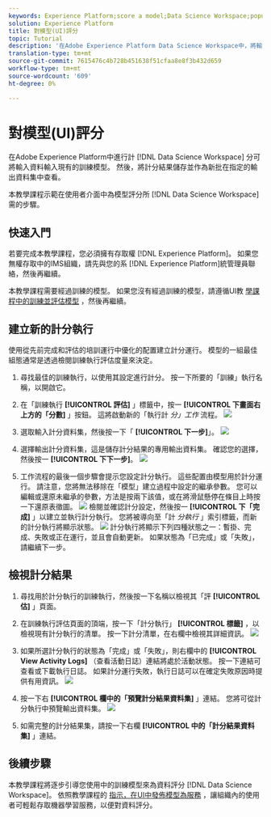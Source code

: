 ```yaml
---
keywords: Experience Platform;score a model;Data Science Workspace;popular topics;ui;scoring run;scoring results
solution: Experience Platform
title: 對模型(UI)評分
topic: Tutorial
description: '在Adobe Experience Platform Data Science Workspace中，將輸入資料輸入現有的訓練模型，即可獲得分數。 然後，將計分結果儲存並作為新批在指定的輸出資料集中查看。 '
translation-type: tm+mt
source-git-commit: 7615476c4b728b451638f51cfaa8e8f3b432d659
workflow-type: tm+mt
source-wordcount: '609'
ht-degree: 0%

---
```



# 對模型(UI)評分

在Adobe Experience Platform中進行計 [!DNL Data Science Workspace] 分可將輸入資料輸入現有的訓練模型。 然後，將計分結果儲存並作為新批在指定的輸出資料集中查看。

本教學課程示範在使用者介面中為模型評分所 [!DNL Data Science Workspace] 需的步驟。

## 快速入門

若要完成本教學課程，您必須擁有存取權 [!DNL Experience Platform]。 如果您無權存取中的IMS組織，請先與您的系 [!DNL Experience Platform]統管理員聯絡，然後再繼續。

本教學課程需要經過訓練的模型。 如果您沒有經過訓練的模型，請遵循UI教 [學課程中的訓練並評估模型](./train-evaluate-model-ui.md) ，然後再繼續。

## 建立新的計分執行

使用從先前完成和評估的培訓運行中優化的配置建立計分運行。 模型的一組最佳組態通常是透過檢閱訓練執行評估度量來決定。

1. 尋找最佳的訓練執行，以使用其設定進行計分。 按一下所要的「訓練」執行名稱，以開啟它。

2. 在「訓練執行 **[!UICONTROL 評估]** 」標籤中，按一 **[!UICONTROL 下畫面右上方的「分數]** 」按鈕。 這將啟動新的「執行計 *分」工作* 流程。
   ![](../images/models-recipes/score/training_run_overview.png)

3. 選取輸入計分資料集，然後按一下「 **[!UICONTROL 下一步]**」。
   ![](../images/models-recipes/score/scoring_input.png)

4. 選擇輸出計分資料集，這是儲存計分結果的專用輸出資料集。 確認您的選擇，然後按一 **[!UICONTROL 下下一步]**。
   ![](../images/models-recipes/score/scoring_results.png)

5. 工作流程的最後一個步驟會提示您設定計分執行。 這些配置由模型用於計分運行。
請注意，您將無法移除在「模型」建立過程中設定的繼承參數。 您可以編輯或還原未繼承的參數，方法是按兩下該值，或在將滑鼠懸停在條目上時按一下還原表徵圖。
   ![](../images/models-recipes/score/configuration.png)
檢閱並確認計分設定，然後按一 **[!UICONTROL 下「完成]** 」以建立並執行計分執行。 您將被導向至「計 *分執行* 」索引標籤，而新的計分執行將顯示狀態。
   ![](../images/models-recipes/score/scoring_runs_tab.png)
計分執行將顯示下列四種狀態之一：暫掛、完成、失敗或正在運行，並且會自動更新。 如果狀態為「已完成」或「失敗」，請繼續下一步。

## 檢視計分結果

1. 尋找用於計分執行的訓練執行，然後按一下名稱以檢視其「評 **[!UICONTROL 估]** 」頁面。

2. 在訓練執行評估頁面的頂端，按一下「計分執行」 **[!UICONTROL 標籤]** ，以檢視現有計分執行的清單。 按一下計分清單，在右欄中檢視其詳細資訊。
   ![](../images/models-recipes/score/view_details.png)

3. 如果所選計分執行的狀態為「完成」或「失敗」，則右欄中的 **[!UICONTROL View Activity Logs]** （查看活動日誌）連結將處於活動狀態。 按一下連結可查看或下載執行日誌。 如果計分運行失敗，執行日誌可以在確定失敗原因時提供有用資訊。
   ![](../images/models-recipes/score/activity_logs.png)

4. 按一下右 **[!UICONTROL 欄中的「預覽計分結果資料集]** 」連結。 您將可從計分執行中預覽輸出資料集。
   ![](../images/models-recipes/score/preview_results.png)

5. 如需完整的計分結果集，請按一下右欄 **[!UICONTROL 中的「計分結果資料集]** 」連結。

## 後續步驟

本教學課程將逐步引導您使用中的訓練模型來為資料評分 [!DNL Data Science Workspace]。 依照教學課程的 [指示，在UI中發佈模型為服務](./publish-model-service-ui.md) ，讓組織內的使用者可輕鬆存取機器學習服務，以便對資料評分。
